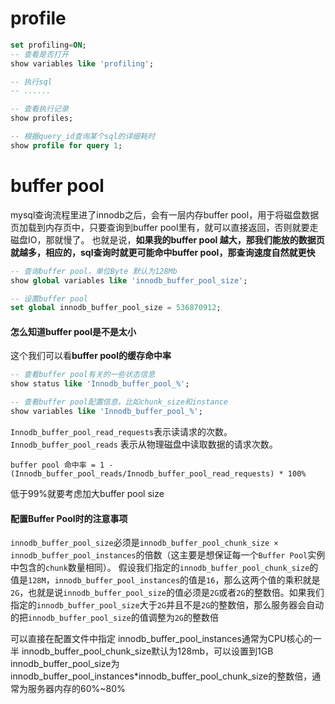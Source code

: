 # profile

```sql
set profiling=ON;
-- 查看是否打开
show variables like 'profiling';

-- 执行sql
-- ......

-- 查看执行记录
show profiles;

-- 根据query_id查询某个sql的详细耗时
show profile for query 1;
```


# buffer pool
mysql查询流程里进了innodb之后，会有一层内存buffer pool，用于将磁盘数据页加载到内存页中，只要查询到buffer pool里有，就可以直接返回，否则就要走磁盘IO，那就慢了。
也就是说，**如果我的buffer pool 越大，那我们能放的数据页就越多，相应的，sql查询时就更可能命中buffer pool，那查询速度自然就更快**

```sql
-- 查询buffer pool，单位Byte 默认为128Mb
show global variables like 'innodb_buffer_pool_size';

-- 设置buffer pool
set global innodb_buffer_pool_size = 536870912;
```

#### 怎么知道buffer pool是不是太小

这个我们可以看**buffer pool的缓存命中率**
```sql
-- 查看buffer pool有关的一些状态信息
show status like 'Innodb_buffer_pool_%';

-- 查看buffer pool配置信息，比如chunk_size和instance
show variables like 'Innodb_buffer_pool_%';
```

`Innodb_buffer_pool_read_requests`表示读请求的次数。
`Innodb_buffer_pool_reads` 表示从物理磁盘中读取数据的请求次数。
```
buffer pool 命中率 = 1 - (Innodb_buffer_pool_reads/Innodb_buffer_pool_read_requests) * 100%
```

低于99%就要考虑加大buffer pool size

#### 配置Buffer Pool时的注意事项
`innodb_buffer_pool_size`必须是`innodb_buffer_pool_chunk_size × innodb_buffer_pool_instances`的倍数（这主要是想保证每一个`Buffer Pool`实例中包含的`chunk`数量相同）。
假设我们指定的`innodb_buffer_pool_chunk_size`的值是`128M`，`innodb_buffer_pool_instances`的值是`16`，那么这两个值的乘积就是`2G`，也就是说`innodb_buffer_pool_size`的值必须是`2G`或者`2G`的整数倍。如果我们指定的`innodb_buffer_pool_size`大于`2G`并且不是`2G`的整数倍，那么服务器会自动的把`innodb_buffer_pool_size`的值调整为`2G`的整数倍

可以直接在配置文件中指定
innodb_buffer_pool_instances通常为CPU核心的一半
innodb_buffer_pool_chunk_size默认为128mb，可以设置到1GB
innodb_buffer_pool_size为innodb_buffer_pool_instances*innodb_buffer_pool_chunk_size的整数倍，通常为服务器内存的60%~80%
